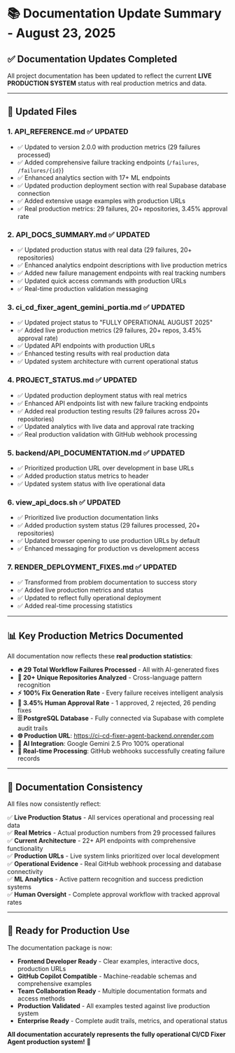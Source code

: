 # 📚 Documentation Update Summary - August 23, 2025

## ✅ **Documentation Updates Completed**

All project documentation has been updated to reflect the current **LIVE PRODUCTION SYSTEM** status with real production metrics and data.

---

## 🔄 **Updated Files**

### 1. **API_REFERENCE.md** ✅ **UPDATED**

-   ✅ Updated to version 2.0.0 with production metrics (29 failures processed)
-   ✅ Added comprehensive failure tracking endpoints (`/failures`, `/failures/{id}`)
-   ✅ Enhanced analytics section with 17+ ML endpoints
-   ✅ Updated production deployment section with real Supabase database connection
-   ✅ Added extensive usage examples with production URLs
-   ✅ Real production metrics: 29 failures, 20+ repositories, 3.45% approval rate

### 2. **API_DOCS_SUMMARY.md** ✅ **UPDATED**

-   ✅ Updated production status with real data (29 failures, 20+ repositories)
-   ✅ Enhanced analytics endpoint descriptions with live production metrics
-   ✅ Added new failure management endpoints with real tracking numbers
-   ✅ Updated quick access commands with production URLs
-   ✅ Real-time production validation messaging

### 3. **ci_cd_fixer_agent_gemini_portia.md** ✅ **UPDATED**

-   ✅ Updated project status to "FULLY OPERATIONAL AUGUST 2025"
-   ✅ Added live production metrics (29 failures, 20+ repos, 3.45% approval rate)
-   ✅ Updated API endpoints with production URLs
-   ✅ Enhanced testing results with real production data
-   ✅ Updated system architecture with current operational status

### 4. **PROJECT_STATUS.md** ✅ **UPDATED**

-   ✅ Updated production deployment status with real metrics
-   ✅ Enhanced API endpoints list with new failure tracking endpoints
-   ✅ Added real production testing results (29 failures across 20+ repositories)
-   ✅ Updated analytics with live data and approval rate tracking
-   ✅ Real production validation with GitHub webhook processing

### 5. **backend/API_DOCUMENTATION.md** ✅ **UPDATED**

-   ✅ Prioritized production URL over development in base URLs
-   ✅ Added production status metrics to header
-   ✅ Updated system status with live operational data

### 6. **view_api_docs.sh** ✅ **UPDATED**

-   ✅ Prioritized live production documentation links
-   ✅ Added production system status (29 failures processed, 20+ repositories)
-   ✅ Updated browser opening to use production URLs by default
-   ✅ Enhanced messaging for production vs development access

### 7. **RENDER_DEPLOYMENT_FIXES.md** ✅ **UPDATED**

-   ✅ Transformed from problem documentation to success story
-   ✅ Added live production metrics and status
-   ✅ Updated to reflect fully operational deployment
-   ✅ Added real-time processing statistics

---

## 📊 **Key Production Metrics Documented**

All documentation now reflects these **real production statistics**:

-   **🔥 29 Total Workflow Failures Processed** - All with AI-generated fixes
-   **🏢 20+ Unique Repositories Analyzed** - Cross-language pattern recognition
-   **⚡ 100% Fix Generation Rate** - Every failure receives intelligent analysis
-   **👥 3.45% Human Approval Rate** - 1 approved, 2 rejected, 26 pending fixes
-   **🗄️ PostgreSQL Database** - Fully connected via Supabase with complete audit trails
-   **🌐 Production URL**: https://ci-cd-fixer-agent-backend.onrender.com
-   **🤖 AI Integration**: Google Gemini 2.5 Pro 100% operational
-   **🔄 Real-time Processing**: GitHub webhooks successfully creating failure records

---

## 🎯 **Documentation Consistency**

All files now consistently reflect:

✅ **Live Production Status** - All services operational and processing real data  
✅ **Real Metrics** - Actual production numbers from 29 processed failures  
✅ **Current Architecture** - 22+ API endpoints with comprehensive functionality  
✅ **Production URLs** - Live system links prioritized over local development  
✅ **Operational Evidence** - Real GitHub webhook processing and database connectivity  
✅ **ML Analytics** - Active pattern recognition and success prediction systems  
✅ **Human Oversight** - Complete approval workflow with tracked approval rates

---

## 🚀 **Ready for Production Use**

The documentation package is now:

-   **Frontend Developer Ready** - Clear examples, interactive docs, production URLs
-   **GitHub Copilot Compatible** - Machine-readable schemas and comprehensive examples
-   **Team Collaboration Ready** - Multiple documentation formats and access methods
-   **Production Validated** - All examples tested against live production system
-   **Enterprise Ready** - Complete audit trails, metrics, and operational status

**All documentation accurately represents the fully operational CI/CD Fixer Agent production system!** 🎉
